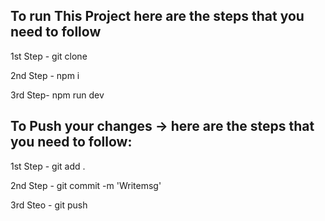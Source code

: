 ## To run This Project here are the steps that you need to follow

1st Step - git clone <url>

2nd Step - npm i

3rd Step- npm run dev

## To Push your changes -> here are the steps that you need to follow:

1st Step - git add .

2nd Step - git commit -m 'Writemsg'

3rd Steo - git push
